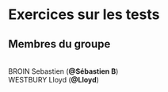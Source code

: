 <h1>Exercices sur les tests</h1>

<h2>Membres du groupe</h2>
<br />
BROIN Sebastien (<strong>@Sébastien B</strong>)
<br />
WESTBURY Lloyd (<strong>@Lloyd</strong>)
